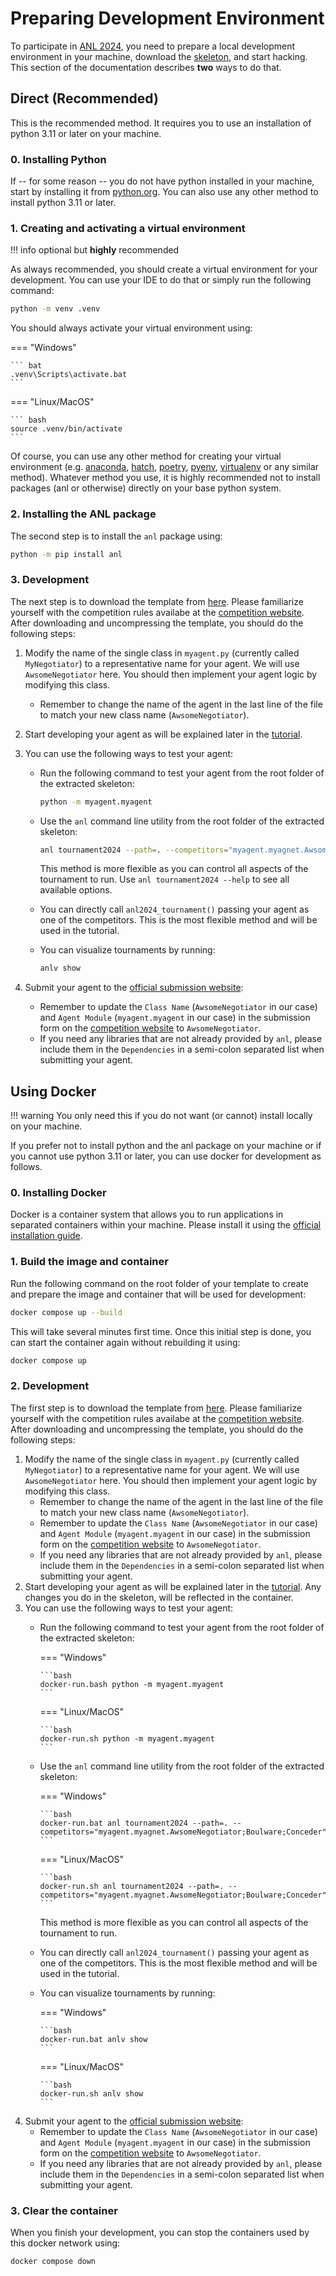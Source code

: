 # Preparing Development Environment

To participate in [ANL 2024](https://scml.cs.brown.edu/anl), you need to prepare a local development environment in your machine, download the [skeleton](https://yasserfarouk.github.io/files/anl/anl.zip), and start hacking. This section of the documentation describes **two** ways to do that.

## Direct (Recommended)

This is the recommended method. It requires you to use an installation of python $3.11$ or later on your machine.

### 0. Installing Python
If -- for some reason -- you do not have python installed in your machine, start by installing it from [python.org](https://www.python.org/downloads/). You can also use any other method to install python 3.11 or later.

### 1. Creating and activating a virtual environment

!!! info
    optional but **highly** recommended

As always recommended, you should create a virtual environment for your development. You can use your IDE to do that or simply run the following command:
```bash
python -m venv .venv
```
You should always activate your virtual environment using:

=== "Windows"

    ``` bat
    .venv\Scripts\activate.bat
    ```

=== "Linux/MacOS"

    ``` bash
    source .venv/bin/activate
    ```

Of course, you can use any other method for creating your virtual environment (e.g. [anaconda](https://www.anaconda.com), [hatch](https://github.com/pypa/hatch), [poetry](https://python-poetry.org), [pyenv](https://github.com/pyenv/pyenv), [virtualenv](https://virtualenv.pypa.io/en/latest/) or any similar method). Whatever method you use, it is highly recommended not to install packages (anl or otherwise) directly on your base python system.

### 2. Installing the ANL package
The second step is to install the `anl` package using:

```bash
python -m pip install anl
```

### 3. Development

The next step is to download the template from [here](https://yasserfarouk.github.io/files/anl/anl.zip). Please familiarize yourself with the competition rules availabe at the [competition website](https://scml.cs.brown.edu/anl).
After downloading and uncompressing the template, you should do the following steps:

1. Modify the name of the single class in `myagent.py` (currently called `MyNegotiator`) to a representative name for your agent. We will use `AwsomeNegotiator` here. You should then implement your agent logic by modifying this class.
    - Remember to change the name of the agent in the last line of the file to match your new class name (`AwsomeNegotiator`).
2. Start developing your agent as will be explained later in the [tutorial](https://yasserfarouk.github.io/anl/tutorials/tutorial/).
3. You can use the following ways to test your agent:
    - Run the following command to test your agent from the root folder of the extracted skeleton:
      ```bash
      python -m myagent.myagent
      ```
    - Use the `anl` command line utility from the root folder of the extracted skeleton:
      ```bash
      anl tournament2024 --path=. --competitors="myagent.myagnet.AwsomeNegotiator;Boulware;Conceder"
      ```
      This method is more flexible as you can control all aspects of the tournament to run.
      Use `anl tournament2024 --help`  to see all available options.

    - You can directly call `anl2024_tournament()` passing your agent as one of the competitors. This is the most flexible method and will be used in the tutorial.
    - You can visualize tournaments by running:

        ```bash
        anlv show
        ```

5. Submit your agent to the [official submission website](https://scml.cs.brown.edu/anl):
    - Remember to update the `Class Name` (`AwsomeNegotiator` in our case) and `Agent Module` (`myagent.myagent` in our case) in the submission form on the  [competition website](https://scml.cs.brown.edu/anl) to `AwsomeNegotiator`.
    - If you need any libraries that are not already provided by `anl`, please include them in the `Dependencies` in a semi-colon separated list when submitting your agent.


## Using Docker

!!! warning
    You only need this if you do not want (or cannot) install locally on your machine.

If you prefer not to install python and the anl package on your machine or if you cannot use python 3.11 or later, you can use docker for development as follows.

### 0. Installing Docker

Docker is a container system that allows you to run applications in separated containers within your machine. Please install it using the [official installation guide](https://docs.docker.com/engine/install/).

### 1. Build the image and container

Run the following command on the root folder of your template to create and prepare the image and container that will be used for development:

```bash
docker compose up --build
```

This will take several minutes first time. Once this initial step is done, you can start the container again without rebuilding it using:

```bash
docker compose up
```


### 2. Development

The first step is to download the template from [here](https://yasserfarouk.github.io/files/anl/anl.zip). Please familiarize yourself with the competition rules availabe at the [competition website](https://scml.cs.brown.edu/anl).
After downloading and uncompressing the template, you should do the following steps:

1. Modify the name of the single class in `myagent.py` (currently called `MyNegotiator`) to a representative name for your agent. We will use `AwsomeNegotiator` here. You should then implement your agent logic by modifying this class.
     - Remember to change the name of the agent in the last line of the file to match your new class name (`AwsomeNegotiator`).
     - Remember to update the `Class Name` (`AwsomeNegotiator` in our case) and `Agent Module` (`myagent.myagent` in our case) in the submission form on the  [competition website](https://scml.cs.brown.edu/anl) to `AwsomeNegotiator`.
     - If you need any libraries that are not already provided by `anl`, please include them in the `Dependencies` in a semi-colon separated list when submitting your agent.
2. Start developing your agent as will be explained later in the [tutorial](https://yasserfarouk.github.io/anl/tutorials/tutorial/). Any changes you do in the skeleton, will be reflected in the container.
3. You can use the following ways to test your agent:
      - Run the following command to test your agent from the root folder of the extracted skeleton:

        === "Windows"

            ```bash
            docker-run.bash python -m myagent.myagent
            ```

        === "Linux/MacOS"

            ```bash
            docker-run.sh python -m myagent.myagent
            ```

      - Use the `anl` command line utility from the root folder of the extracted skeleton:

        === "Windows"

            ```bash
            docker-run.bat anl tournament2024 --path=. --competitors="myagent.myagnet.AwsomeNegotiator;Boulware;Conceder"
            ```
        === "Linux/MacOS"

            ```bash
            docker-run.sh anl tournament2024 --path=. --competitors="myagent.myagnet.AwsomeNegotiator;Boulware;Conceder"
            ```

        This method is more flexible as you can control all aspects of the tournament to run.

      - You can directly call `anl2024_tournament()` passing your agent as one of the competitors. This is the most flexible method and will be used in the tutorial.

      - You can visualize tournaments by running:

        === "Windows"

            ```bash
            docker-run.bat anlv show
            ```
        === "Linux/MacOS"

            ```bash
            docker-run.sh anlv show
            ```

5. Submit your agent to the [official submission website](https://scml.cs.brown.edu/anl):
     - Remember to update the `Class Name` (`AwsomeNegotiator` in our case) and `Agent Module` (`myagent.myagent` in our case) in the submission form on the  [competition website](https://scml.cs.brown.edu/anl) to `AwsomeNegotiator`.
     - If you need any libraries that are not already provided by `anl`, please include them in the `Dependencies` in a semi-colon separated list when submitting your agent.

### 3. Clear the container

When you finish your development, you can stop the containers used by this docker network using:

```bash
docker compose down
```

